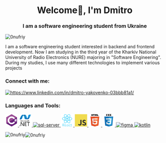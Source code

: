 <h1 align="center">Welcome👋, I'm Dmitro</h1>
<h3 align="center">I am a software engineering student from Ukraine</h3>

<p align="left"> <img src="https://komarev.com/ghpvc/?username=0nufriy&label=Profile%20views&color=0e75b6&style=flat" alt="0nufriy" /> </p>

I am a software engineering student interested in backend and frontend development. Now I am studying in the third year of the Kharkiv National University of Radio Electronics (NURE) majoring in "Software Engineering". During my studies, I use many different technologies to implement various projects


<h3 align="left">Connect with me:</h3>
<p align="left">
  <a href="https://www.linkedin.com/in/dmitro-yakovenko-03bbb81a1/" target="blank"><img align="center" src="https://raw.githubusercontent.com/rahuldkjain/github-profile-readme-generator/master/src/images/icons/Social/linked-in-alt.svg" alt="https://www.linkedin.com/in/dmitro-yakovenko-03bbb81a1/" height="30" width="40" /></a>
</p>
</p>


<h3 align="left">Languages and Tools:</h3>
<p align="left">
  <a href="https://www.w3schools.com/cs/" target="_blank" rel="noreferrer">
    <img src="https://raw.githubusercontent.com/devicons/devicon/master/icons/csharp/csharp-original.svg" alt="csharp" width="40" height="40"/>
  </a>
  <a href="https://dotnet.microsoft.com/" target="_blank" rel="noreferrer">
    <img src="https://raw.githubusercontent.com/devicons/devicon/master/icons/dot-net/dot-net-original-wordmark.svg" alt="dotnet" width="40" height="40"/>
  </a>
  <a href="https://www.microsoft.com/en-us/sql-server/sql-server-2019" target="_blank" rel="noreferrer">
    <img src="https://www.svgrepo.com/download/303229/microsoft-sql-server-logo.svg" alt="sql-server" width="40" height="40"/>
  </a>
  <a href="https://reactjs.org/" target="_blank" rel="noreferrer">
    <img src="https://raw.githubusercontent.com/devicons/devicon/master/icons/react/react-original-wordmark.svg" alt="react" width="40" height="40"/>
  </a>
  <a href="https://developer.mozilla.org/en-US/docs/Web/JavaScript" target="_blank" rel="noreferrer">
    <img src="https://raw.githubusercontent.com/devicons/devicon/master/icons/javascript/javascript-original.svg" alt="javascript" width="40" height="40"/>
  </a>
  <a href="https://www.w3.org/html/" target="_blank" rel="noreferrer">
    <img src="https://raw.githubusercontent.com/devicons/devicon/master/icons/html5/html5-original-wordmark.svg" alt="html5" width="40" height="40"/>
  </a>
  <a href="https://www.w3schools.com/css/" target="_blank" rel="noreferrer">
    <img src="https://raw.githubusercontent.com/devicons/devicon/master/icons/css3/css3-original-wordmark.svg" alt="css3" width="40" height="40"/>
  </a>
  <a href="https://www.figma.com/" target="_blank" rel="noreferrer">
    <img src="https://www.vectorlogo.zone/logos/figma/figma-icon.svg" alt="figma" width="40" height="40"/>
  </a>
  <a href="https://kotlinlang.org" target="_blank" rel="noreferrer">
    <img src="https://www.vectorlogo.zone/logos/kotlinlang/kotlinlang-icon.svg" alt="kotlin" width="40" height="40"/>
  </a>
</p>
<p><img align="center" src="https://github-readme-stats.vercel.app/api?username=0nufriy&show_icons=true&locale=en&theme=dark&line_height=40&hide=css" alt="0nufriy" /><img align="left" src="https://github-readme-stats.vercel.app/api/top-langs?username=0nufriy&show_icons=true&locale=en&layout=compact&theme=dark&line_height=40&hide=css" alt="0nufriy" /></p>
